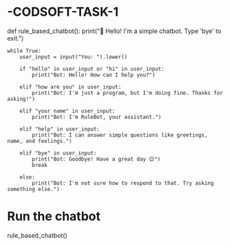 # -CODSOFT-TASK-1
 def rule_based_chatbot():
    print("🤖 Hello! I'm a simple chatbot. Type 'bye' to exit.")

    while True:
        user_input = input("You: ").lower()

        if "hello" in user_input or "hi" in user_input:
            print("Bot: Hello! How can I help you?")
        
        elif "how are you" in user_input:
            print("Bot: I'm just a program, but I'm doing fine. Thanks for asking!")
        
        elif "your name" in user_input:
            print("Bot: I'm RuleBot, your assistant.")
        
        elif "help" in user_input:
            print("Bot: I can answer simple questions like greetings, name, and feelings.")
        
        elif "bye" in user_input:
            print("Bot: Goodbye! Have a great day 😊")
            break
        
        else:
            print("Bot: I'm not sure how to respond to that. Try asking something else.")

# Run the chatbot
rule_based_chatbot()
